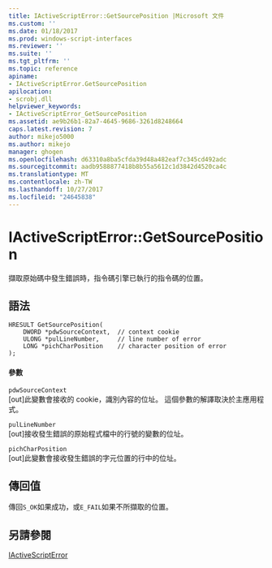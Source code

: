 ```yaml
---
title: IActiveScriptError::GetSourcePosition |Microsoft 文件
ms.custom: ''
ms.date: 01/18/2017
ms.prod: windows-script-interfaces
ms.reviewer: ''
ms.suite: ''
ms.tgt_pltfrm: ''
ms.topic: reference
apiname:
- IActiveScriptError.GetSourcePosition
apilocation:
- scrobj.dll
helpviewer_keywords:
- IActiveScriptError_GetSourcePosition
ms.assetid: ae9b26b1-82a7-4645-9686-3261d8248664
caps.latest.revision: 7
author: mikejo5000
ms.author: mikejo
manager: ghogen
ms.openlocfilehash: d63310a8ba5cfda39d48a482eaf7c345cd492adc
ms.sourcegitcommit: aadb9588877418b8b55a5612c1d3842d4520ca4c
ms.translationtype: MT
ms.contentlocale: zh-TW
ms.lasthandoff: 10/27/2017
ms.locfileid: "24645838"
---
```

# <a name="iactivescripterrorgetsourceposition"></a>IActiveScriptError::GetSourcePosition
擷取原始碼中發生錯誤時，指令碼引擎已執行的指令碼的位置。  
  
## <a name="syntax"></a>語法  
  
```  
HRESULT GetSourcePosition(  
    DWORD *pdwSourceContext,  // context cookie  
    ULONG *pulLineNumber,     // line number of error  
    LONG *pichCharPosition    // character position of error  
);  
```  
  
#### <a name="parameters"></a>參數  
 `pdwSourceContext`  
 [out]此變數會接收的 cookie，識別內容的位址。 這個參數的解譯取決於主應用程式。  
  
 `pulLineNumber`  
 [out]接收發生錯誤的原始程式檔中的行號的變數的位址。  
  
 `pichCharPosition`  
 [out]此變數會接收發生錯誤的字元位置的行中的位址。  
  
## <a name="return-value"></a>傳回值  
 傳回`S_OK`如果成功，或`E_FAIL`如果不所擷取的位置。  
  
## <a name="see-also"></a>另請參閱  
 [IActiveScriptError](../../winscript/reference/iactivescripterror.md)